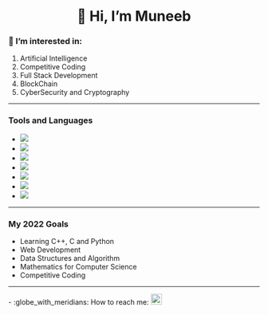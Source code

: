 <h1 align='center'>👋 Hi, I’m Muneeb </h1>

<h3>👀 I’m interested in:</h3>
<ul style="list-style-type:disk;">
<li> Artificial Intelligence </li>
<li> Competitive Coding </li>
<li> Full Stack Development </li>
<li> BlockChain </li>
<li> CyberSecurity and Cryptography </li>
</ul>
<hr>
<h3> Tools and Languages </h3>
<ul>
<li> <a href='#'><img src='https://img.shields.io/badge/C++-%2300599C?style=for-the-badge&logo=c%2B%2B&logoColor=white'/></a> </li>
<li> <a href='#'><img src='https://img.shields.io/badge/Python-%233776AB?style=for-the-badge&logo=python&logoColor=white'/></a> </li>
<li> <a href='#'><img src='https://img.shields.io/badge/C-%23A8B9CC?style=for-the-badge&logo=c&logoColor=black'/></a> </li>
<li> <a href='#'><img src='https://img.shields.io/badge/HTML5-%23E34F26?style=for-the-badge&logo=c%2B%2B&logoColor=white'/></a> </li>
<li> <a href='#'><img src='https://img.shields.io/badge/CSS3-%231572B6?style=for-the-badge&logo=c%2B%2B&logoColor=white'/></a> </li> 

<li> <a href='#'><img src='https://img.shields.io/badge/Bootstrap-563D7C?style=for-the-badge&logo=bootstrap&logoColor=white'/></a> </li>
  <li> <a href='#'><img src='https://img.shields.io/badge/Tailwind_CSS-38B2AC?style=for-the-badge&logo=tailwind-css&logoColor=white'/></a> </li> 
</ul>
<hr>
<h3> My 2022 Goals </h3>
<ul>
<li> Learning C++, C and Python </li>
<li> Web Development </li>
<li> Data Structures and Algorithm </li>
<li> Mathematics for Computer Science </li>
<li> Competitive Coding </li>
</ul>
<hr>
- :globe_with_meridians: How to reach me:
<a href='mailto:muneebk015@gmail.com'><img width="22px" src='https://user-images.githubusercontent.com/79097096/134176692-1ebfc3a0-99b7-4f96-8874-52c8fab4794b.png'/></a>

<!---
muneeb-i-khan/muneeb-i-khan is a ✨ special ✨ repository because its `README.md` (this file) appears on your GitHub profile.
You can click the Preview link to take a look at your changes.
--->
